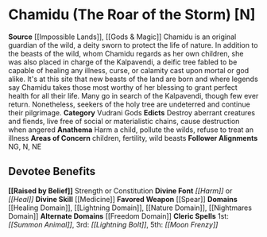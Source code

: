 ﻿---
ability:
- Strength
- Constitution
ability_boost:
- Strength
- Constitution
alignment: N
deity:
- '[[DATABASE/deity/Chamidu|Chamidu]]'
deity_category: Vudrani Gods
divine_font: Harm or Heal
domain:
- '[[DATABASE/domain/Freedom Domain|Freedom]]'
- '[[DATABASE/domain/Healing Domain|Healing]]'
- '[[DATABASE/domain/Lightning Domain|Lightning]]'
- '[[DATABASE/domain/Nature Domain|Nature]]'
- '[[DATABASE/domain/Nightmares Domain|Nightmares]]'
favored_weapon: '[[DATABASE/weapon/Spear|Spear]]'
follower_alignment:
- NG
- N
- NE
id: '188'
name: Chamidu
rarity: Common
skill:
- '[[DATABASE/skill/Medicine|Medicine]]'
source: '[[DATABASE/source/Impossible Lands|Impossible Lands]]'
trait: null
type: Deity

---
# Chamidu (The Roar of the Storm) [N]

**Source** [[Impossible Lands]], [[Gods & Magic]] 
Chamidu is an original guardian of the wild, a deity sworn to protect the life of nature. In addition to the beasts of the wild, whom Chamidu regards as her own children, she was also placed in charge of the Kalpavendi, a deific tree fabled to be capable of healing any illness, curse, or calamity cast upon mortal or god alike. It's at this site that new beasts of the land are born and where legends say Chamidu takes those most worthy of her blessing to grant perfect health for all their life. Many go in search of the Kalpavendi, though few ever return. Nonetheless, seekers of the holy tree are undeterred and continue their pilgrimage.
**Category** Vudrani Gods
**Edicts** Destroy aberrant creatures and fiends, live free of social or materialistic chains, cause destruction when angered
**Anathema** Harm a child, pollute the wilds, refuse to treat an illness
**Areas of Concern** children, fertility, wild beasts
**Follower Alignments** NG, N, NE

## Devotee Benefits

**[[Raised by Belief]]** Strength or Constitution
**Divine Font** _[[Harm]]_ or _[[Heal]]_
**Divine Skill** [[Medicine]]
**Favored Weapon** [[Spear]]
**Domains** [[Healing Domain]], [[Lightning Domain]], [[Nature Domain]], [[Nightmares Domain]]
**Alternate Domains** [[Freedom Domain]]
**Cleric Spells** 1st: _[[Summon Animal]]_, 3rd: _[[Lightning Bolt]]_, 5th: _[[Moon Frenzy]]_